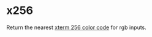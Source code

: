 x256
====

Return the nearest
[xterm 256 color code](http://www.frexx.de/xterm-256-notes/)
for rgb inputs.
